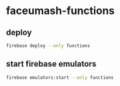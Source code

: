 # faceumash-functions

## deploy

```sh
firebase deploy --only functions
```

## start firebase emulators

```sh
firebase emulators:start --only functions
```
